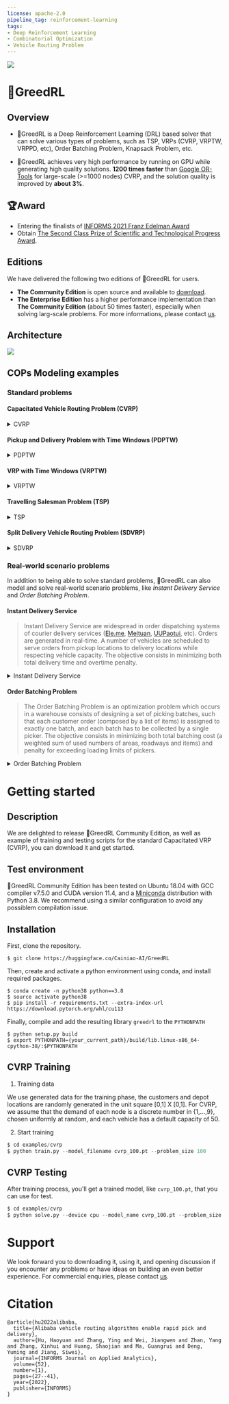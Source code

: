 ```yaml
---
license: apache-2.0
pipeline_tag: reinforcement-learning
tags:
- Deep Reinforcement Learning
- Combinatorial Optimization
- Vehicle Routing Problem
---
```


![](./images/GREEDRL-Logo-Original-640.png)


# 🤠GreedRL


## Overview

- 🤠GreedRL is a Deep Reinforcement Learning (DRL) based solver that can solve various types of problems, such as TSP, VRPs (CVRP, VRPTW, VRPPD, etc), Order Batching Problem, Knapsack Problem, etc.

- 🤠GreedRL achieves very high performance by running on GPU while generating high quality solutions.
  **1200 times faster** than [Google OR-Tools](https://developers.google.com/optimization) for large-scale (>=1000 nodes) CVRP, and the solution quality is improved by **about 3%**.

## 🏆Award

- Entering the finalists of [INFORMS 2021 Franz Edelman Award](https://www.informs.org/Resource-Center/Video-Library/Edelman-Competition-Videos/2021-Edelman-Competition-Videos/2021-Edelman-Finalist-Alibaba)
- Obtain [The Second Class Prize of Scientific and Technological Progress Award](https://www.ccf.org.cn/Awards/Awards/2022-11-08/776110.shtml).

## Editions

We have delivered the following two editions of 🤠GreedRL for users.

- **The Community Edition** is open source and available to [download](https://huggingface.co/Cainiao-AI/GreedRL).
- **The Enterprise Edition** has a higher performance implementation than **The Community Edition** (about 50 times faster), especially when solving larg-scale problems. For more informations, please contact <a href="mailto:jiangwen.wjw@alibaba-inc.com">us</a>.


## Architecture
![](./images/GREEDRL-Framwork_en.png)

## COPs Modeling examples

### Standard problems

#### Capacitated Vehicle Routing Problem (CVRP)
<details>
    <summary>CVRP</summary>

```python
from greedrl.feature import *
from greedrl.variable import *
from greedrl.function import *
from greedrl import Problem, Solution, Solver
from greedrl import runner

features = [continuous_feature('task_demand'),
            continuous_feature('worker_weight_limit'),
            continuous_feature('distance_matrix'),
            variable_feature('distance_this_to_task'),
            variable_feature('distance_task_to_end')]

variables = [task_demand_now('task_demand_now', feature='task_demand'),
             task_demand_now('task_demand_this', feature='task_demand', only_this=True),
             feature_variable('task_weight'),
             worker_variable('worker_weight_limit'),
             worker_used_resource('worker_used_weight', task_require='task_weight'),
             edge_variable('distance_last_to_this', feature='distance_matrix', last_to_this=True),
             edge_variable('distance_this_to_task', feature='distance_matrix', this_to_task=True),
             edge_variable('distance_task_to_end', feature='distance_matrix', task_to_end=True)]


class Constraint:

    def do_task(self):
        return self.task_demand_this

    def mask_task(self):
        # 已经完成的任务
        mask = self.task_demand_now <= 0
        # 车辆容量限制
        worker_weight_limit = self.worker_weight_limit - self.worker_used_weight
        mask |= self.task_demand_now * self.task_weight > worker_weight_limit[:, None]
        return mask

    def finished(self):
        return torch.all(self.task_demand_now <= 0, 1)


class Objective:

    def step_worker_end(self):
        return self.distance_last_to_this

    def step_task(self):
        return self.distance_last_to_this
```

</details>

#### Pickup and Delivery Problem with Time Windows (PDPTW)
<details>
    <summary>PDPTW</summary>

```python
from greedrl.model import runner
from greedrl.feature import *
from greedrl.variable import *
from greedrl.function import *
from greedrl import Problem, Solution, Solver

features = [local_category('task_group'),
            global_category('task_priority', 2),
            variable_feature('distance_this_to_task'),
            variable_feature('distance_task_to_end')]

variables = [task_demand_now('task_demand_now', feature='task_demand'),
             task_demand_now('task_demand_this', feature='task_demand', only_this=True),
             feature_variable('task_weight'),
             feature_variable('task_group'),
             feature_variable('task_priority'),
             feature_variable('task_due_time2', feature='task_due_time'),
             task_variable('task_due_time'),
             task_variable('task_service_time'),
             task_variable('task_due_time_penalty'),
             worker_variable('worker_basic_cost'),
             worker_variable('worker_distance_cost'),
             worker_variable('worker_due_time'),
             worker_variable('worker_weight_limit'),
             worker_used_resource('worker_used_weight', task_require='task_weight'),
             worker_used_resource('worker_used_time', 'distance_matrix', 'task_service_time', 'task_ready_time',
                                  'worker_ready_time'),
             edge_variable('distance_last_to_this', feature='distance_matrix', last_to_this=True),
             edge_variable('distance_this_to_task', feature='distance_matrix', this_to_task=True),
             edge_variable('distance_task_to_end', feature='distance_matrix', task_to_end=True)]


class Constraint:

    def do_task(self):
        return self.task_demand_this

    def mask_worker_end(self):
        return task_group_split(self.task_group, self.task_demand_now <= 0)

    def mask_task(self):
        mask = self.task_demand_now <= 0
        mask |= task_group_priority(self.task_group, self.task_priority, mask)

        worker_used_time = self.worker_used_time[:, None] + self.distance_this_to_task
        mask |= (worker_used_time > self.task_due_time2) & (self.task_priority == 0)

        # 容量约束
        worker_weight_limit = self.worker_weight_limit - self.worker_used_weight
        mask |= self.task_demand_now * self.task_weight > worker_weight_limit[:, None]
        return mask

    def finished(self):
        return torch.all(self.task_demand_now <= 0, 1)


class Objective:

    def step_worker_start(self):
        return self.worker_basic_cost

    def step_worker_end(self):
        feasible = self.worker_used_time <= self.worker_due_time
        return self.distance_last_to_this * self.worker_distance_cost, feasible

    def step_task(self):
        worker_used_time = self.worker_used_time - self.task_service_time
        feasible = worker_used_time <= self.task_due_time
        feasible &= worker_used_time <= self.worker_due_time
        cost = self.distance_last_to_this * self.worker_distance_cost
        return torch.where(feasible, cost, cost + self.task_due_time_penalty), feasible
```

</details>


#### VRP with Time Windows (VRPTW)
<details>
    <summary>VRPTW</summary>

```python
from greedrl import Problem, Solution, Solver
from greedrl.feature import *
from greedrl.variable import *
from greedrl.function import *
from greedrl.model import runner
from greedrl.myenv import VrptwEnv

features = [continuous_feature('worker_weight_limit'),
            continuous_feature('worker_ready_time'),
            continuous_feature('worker_due_time'),
            continuous_feature('worker_basic_cost'),
            continuous_feature('worker_distance_cost'),
            continuous_feature('task_demand'),
            continuous_feature('task_weight'),
            continuous_feature('task_ready_time'),
            continuous_feature('task_due_time'),
            continuous_feature('task_service_time'),
            continuous_feature('distance_matrix')]

variables = [task_demand_now('task_demand_now', feature='task_demand'),
             task_demand_now('task_demand_this', feature='task_demand', only_this=True),
             feature_variable('task_weight'),
             feature_variable('task_due_time'),
             feature_variable('task_ready_time'),
             feature_variable('task_service_time'),
             worker_variable('worker_weight_limit'),
             worker_variable('worker_due_time'),
             worker_variable('worker_basic_cost'),
             worker_variable('worker_distance_cost'),
             worker_used_resource('worker_used_weight', task_require='task_weight'),
             worker_used_resource('worker_used_time', 'distance_matrix', 'task_service_time', 'task_ready_time',
                'worker_ready_time'),
             edge_variable('distance_last_to_this', feature='distance_matrix', last_to_this=True),
             edge_variable('distance_this_to_task', feature='distance_matrix', this_to_task=True),
             edge_variable('distance_task_to_end', feature='distance_matrix', task_to_end=True)]


class Constraint:

    def do_task(self):
        return self.task_demand_this

    def mask_task(self):
        # 已经完成的任务
        mask = self.task_demand_now <= 0
        # 车辆容量限制
        worker_weight_limit = self.worker_weight_limit - self.worker_used_weight
        mask |= self.task_demand_now * self.task_weight > worker_weight_limit[:, None]

        worker_used_time = self.worker_used_time[:, None] + self.distance_this_to_task
        mask |= worker_used_time > self.task_due_time

        worker_used_time = torch.max(worker_used_time, self.task_ready_time)
        worker_used_time += self.task_service_time
        worker_used_time += self.distance_task_to_end
        mask |= worker_used_time > self.worker_due_time[:, None]

        return mask

    def finished(self):
        return torch.all(self.task_demand_now <= 0, 1)


class Objective:

    def step_worker_start(self):
        return self.worker_basic_cost

    def step_worker_end(self):
        return self.distance_last_to_this * self.worker_distance_cost

    def step_task(self):
        return self.distance_last_to_this * self.worker_distance_cost
```

</details>

#### Travelling Salesman Problem (TSP)
<details>
    <summary>TSP</summary>

```python
from greedrl.feature import *
from greedrl.variable import *
from greedrl import Problem
from greedrl import runner

features = [continuous_feature('task_location'),
            variable_feature('distance_this_to_task'),
            variable_feature('distance_task_to_end')]

variables = [task_demand_now('task_demand_now', feature='task_demand'),
             task_demand_now('task_demand_this', feature='task_demand', only_this=True),
             edge_variable('distance_last_to_this', feature='distance_matrix', last_to_this=True),
             edge_variable('distance_this_to_task', feature='distance_matrix', this_to_task=True),
             edge_variable('distance_task_to_end', feature='distance_matrix', task_to_end=True),
             edge_variable('distance_last_to_loop', feature='distance_matrix', last_to_loop=True)]


class Constraint:

    def do_task(self):
        return self.task_demand_this

    def mask_task(self):
        mask = self.task_demand_now <= 0
        return mask

    def mask_worker_end(self):
        return torch.any(self.task_demand_now > 0, 1)

    def finished(self):
        return torch.all(self.task_demand_now <= 0, 1)


class Objective:

    def step_worker_end(self):
        return self.distance_last_to_loop

    def step_task(self):
        return self.distance_last_to_this
```

</details>

#### Split Delivery Vehicle Routing Problem (SDVRP)
<details>
    <summary>SDVRP</summary>

```python
from greedrl.feature import *
from greedrl.variable import *
from greedrl import Problem
from greedrl import runner

features = [continuous_feature('task_demand'),
            continuous_feature('worker_weight_limit'),
            continuous_feature('distance_matrix'),
            variable_feature('distance_this_to_task'),
            variable_feature('distance_task_to_end')]

variables = [task_demand_now('task_demand'),
             task_demand_now('task_demand_this', feature='task_demand', only_this=True),
             feature_variable('task_weight'),
             task_variable('task_weight_this', feature='task_weight'),
             worker_variable('worker_weight_limit'),
             worker_used_resource('worker_used_weight', task_require='task_weight'),
             edge_variable('distance_last_to_this', feature='distance_matrix', last_to_this=True)]


class Constraint:

    def do_task(self):
        worker_weight_limit = self.worker_weight_limit - self.worker_used_weight
        return torch.min(self.task_demand_this, worker_weight_limit // self.task_weight_this)

    def mask_task(self):
        mask = self.task_demand <= 0
        worker_weight_limit = self.worker_weight_limit - self.worker_used_weight
        mask |= self.task_weight > worker_weight_limit[:, None]
        return mask

    def finished(self):
        return torch.all(self.task_demand <= 0, 1)


class Objective:

    def step_worker_end(self):
        return self.distance_last_to_this

    def step_task(self):
        return self.distance_last_to_this
```

</details>

### Real-world scenario problems

In addition to being able to solve standard problems, 🤠GreedRL can also model and solve real-world scenario problems, like *Instant Delivery Service* and *Order Batching Problem*.

#### Instant Delivery Service

> Instant Delivery Service are widespread in order dispatching systems of courier delivery services ([Ele.me](https://www.ele.me/), [Meituan](https://waimai.meituan.com/), [UUPaotui](https://www.uupt.com/index.htm), etc).
> Orders are generated in real-time. A number of vehicles are scheduled to serve orders from pickup locations to delivery locations while respecting vehicle capacity. The objective consists in minimizing both total delivery time and overtime penalty.


<details>
    <summary>Instant Delivery Service</summary>

```python
from greedrl.feature import *
from greedrl.variable import *
from greedrl.function import *
from greedrl import Problem
from greedrl import runner

features = [local_category('task_order'),
            global_category('task_type', 2),
            global_category('task_new_order', 2),
            variable_feature('time_this_to_task'),
            continuous_feature('x_time_matrix'),
            continuous_feature('task_due_time_x'),
            continuous_feature('worker_task_mask')]

variables = [task_demand_now('task_demand_now', feature='task_demand'),
             task_demand_now('task_demand_this', feature='task_demand', only_this=True),
             task_variable('task_pickup_this', feature='task_pickup'),
             task_variable('task_due_time_this', feature='task_due_time'),
             feature_variable('task_order', feature='task_order'),
             feature_variable('task_type', feature='task_type'),
             feature_variable('task_new_pickup', feature='task_new_pickup'),
             feature_variable('worker_task_mask', feature='worker_task_mask'),
             worker_count_now('worker_count_now', feature='worker_count'),
             worker_variable('worker_min_old_task_this', feature='worker_min_old_task'),
             worker_variable('worker_max_new_order_this', feature='worker_max_new_order'),
             worker_variable('worker_task_mask_this', feature='worker_task_mask'),
             worker_used_resource('worker_used_old_task', task_require='task_old'),
             worker_used_resource('worker_used_new_order', task_require='task_new_pickup'),
             worker_used_resource('worker_used_time', edge_require='time_matrix'),
             edge_variable('time_this_to_task', feature='x_time_matrix', this_to_task=True)]


class Constraint:

    def do_task(self):
        return self.task_demand_this

    def mask_worker_start(self):
        mask = self.worker_count_now <= 0

        finished = self.task_demand_now <= 0
        worker_task_mask = self.worker_task_mask | finished[:, None, :]
        mask |= torch.all(worker_task_mask, 2)

        return mask

    def mask_worker_end(self):
        mask = self.worker_used_old_task < self.worker_min_old_task_this
        mask |= task_group_split(self.task_order, self.task_demand_now <= 0)
        return mask

    def mask_task(self):
        mask = self.task_demand_now <= 0

        mask |= task_group_priority(self.task_order, self.task_type, mask)

        worker_max_new_order = self.worker_max_new_order_this - self.worker_used_new_order
        mask |= self.task_new_pickup > worker_max_new_order[:, None]

        mask |= self.worker_task_mask_this

        return mask

    def finished(self):
        worker_mask = self.worker_count_now <= 0
        task_mask = self.task_demand_now <= 0
        worker_task_mask = worker_mask[:, :, None] | task_mask[:, None, :]

        worker_task_mask |= self.worker_task_mask
        batch_size = worker_task_mask.size(0)
        worker_task_mask = worker_task_mask.view(batch_size, -1)
        return worker_task_mask.all(1)


class Objective:

    def step_task(self):
        over_time = (self.worker_used_time - self.task_due_time_this).clamp(min=0)
        pickup_time = self.worker_used_time * self.task_pickup_this
        return self.worker_used_time + over_time + pickup_time

    def step_finish(self):
        return self.task_demand_now.sum(1) * 1000
```

</details>

#### Order Batching Problem
> The Order Batching Problem is an optimization problem which occurs in a warehouse consists of designing a set of picking batches, such that each customer order (composed by a list of items) is assigned to exactly one batch,
> and each batch has to be collected by a single picker. The objective consists in minimizing both total batching cost (a weighted sum of used numbers of areas, roadways and items) and penalty for exceeding loading limits of pickers.

<details>
    <summary>Order Batching Problem</summary>

```python
from greedrl import Problem, Solver
from greedrl.feature import *
from greedrl.variable import *
from greedrl import runner


features = [local_feature('task_area'),
            local_feature('task_roadway'),
            local_feature('task_area_group'),
            sparse_local_feature('task_item_id', 'task_item_num'),
            sparse_local_feature('task_item_owner_id', 'task_item_num'),
            variable_feature('worker_task_item'),
            variable_feature('worker_used_roadway'),
            variable_feature('worker_used_area')]

variables = [task_demand_now('task_demand_now', feature='task_demand'),
             task_demand_now('task_demand_this', feature='task_demand', only_this=True),
             feature_variable('task_item_id'),
             feature_variable('task_item_num'),
             feature_variable('task_item_owner_id'),
             feature_variable('task_area'),
             feature_variable('task_area_group'),
             feature_variable('task_load'),
             feature_variable('task_group'),
             worker_variable('worker_load_limit'),
             worker_variable('worker_area_limit'),
             worker_variable('worker_area_group_limit'),
             worker_task_item('worker_task_item', item_id='task_item_id', item_num='task_item_num'),
             worker_task_item('worker_task_item_owner', item_id='task_item_owner_id', item_num='task_item_num'),
             worker_used_resource('worker_used_load', task_require='task_load'),
             worker_used_resource('worker_used_area', task_require='task_area'),
             worker_used_resource('worker_used_roadway', task_require='task_roadway'),
             worker_used_resource('worker_used_area_group', task_require='task_area_group')]


class Constraint:

    def do_task(self):
        return self.task_demand_this

    def mask_worker_end(self):
        return self.worker_used_load < self.worker_load_limit

    def mask_task(self):
        # completed tasks
        mask = self.task_demand_now <= 0
        # mask |= task_group_priority(self.task_group, self.task_out_stock_time, mask)

        NT = self.task_item_id.size(1)
        worker_task_item = self.worker_task_item[:, None, :]
        worker_task_item = worker_task_item.expand(-1, NT, -1)
        task_item_in_worker = worker_task_item.gather(2, self.task_item_id.long())
        task_item_in_worker = (task_item_in_worker > 0) & (self.task_item_num > 0)

        worker_task_item_owner = self.worker_task_item_owner[:, None, :]
        worker_task_item_owner = worker_task_item_owner.expand(-1, NT, -1)
        task_item_owner_in_worker = worker_task_item_owner.gather(2, self.task_item_owner_id.long())
        task_item_owner_in_worker = (task_item_owner_in_worker > 0) & (self.task_item_num > 0)

        # 
        mask |= torch.any(task_item_in_worker & ~task_item_owner_in_worker, 2)

        worker_load_limit = self.worker_load_limit - self.worker_used_load
        mask |= (self.task_load > worker_load_limit[:, None])

        task_area = self.task_area + self.worker_used_area[:, None, :]
        task_area_num = task_area.clamp(0, 1).sum(2, dtype=torch.int32)
        mask |= (task_area_num > self.worker_area_limit[:, None])

        tak_area_group = self.task_area_group + self.worker_used_area_group[:, None, :]
        tak_area_group_num = tak_area_group.clamp(0, 1).sum(2, dtype=torch.int32)
        mask |= (tak_area_group_num > self.worker_area_group_limit[:, None])

        return mask

    def finished(self):
        return torch.all(self.task_demand_now <= 0, 1)


class Objective:

    def step_worker_end(self):
        area_num = self.worker_used_area.clamp(0, 1).sum(1)
        roadway_num = self.worker_used_roadway.clamp(0, 1).sum(1)
        item_num = self.worker_task_item.clamp(0, 1).sum(1)
        penalty = (self.worker_load_limit - self.worker_used_load) * 10
        return area_num * 100 + roadway_num * 10 + item_num + penalty
```

</details>


#
#
# Getting started

## Description
We are delighted to release 🤠GreedRL Community Edition, as well as example of training and testing scripts for the standard Capacitated VRP (CVRP), you can download it and get started.

## Test environment
🤠GreedRL Community Edition has been tested on Ubuntu 18.04 with GCC compiler v7.5.0 and CUDA version 11.4, and a [Miniconda](https://docs.conda.io/en/latest/miniconda.html#system-requirements) distribution with Python 3.8. We recommend using a similar configuration to avoid any possiblem compilation issue.

## Installation
First, clone the repository.
```aidl
$ git clone https://huggingface.co/Cainiao-AI/GreedRL
```
Then, create and activate a python environment using conda, and install required packages.
```aidl
$ conda create -n python38 python==3.8
$ source activate python38
$ pip install -r requirements.txt --extra-index-url https://download.pytorch.org/whl/cu113
```
Finally, compile and add the resulting library `greedrl` to the `PYTHONPATH`
```aidl
$ python setup.py build
$ export PYTHONPATH={your_current_path}/build/lib.linux-x86_64-cpython-38/:$PYTHONPATH
```

## CVRP Training

1. Training data

We use generated data for the training phase, the customers and depot locations are randomly generated in the unit square [0,1] X [0,1]. For CVRP, we assume that the demand of each node is a discrete number in {1,...,9}, chosen uniformly at random, and each vehicle has a default capacity of 50.


2. Start training
```python
$ cd examples/cvrp
$ python train.py --model_filename cvrp_100.pt --problem_size 100
```

## CVRP Testing

After training process, you'll get a trained model, like `cvrp_100.pt`, that you can use for test.

```python
$ cd examples/cvrp
$ python solve.py --device cpu --model_name cvrp_100.pt --problem_size 100
```

# Support
We look forward you to downloading it, using it, and opening discussion if you encounter any problems or have ideas on building an even better experience.
For commercial enquiries, please contact <a href="mailto:jiangwen.wjw@alibaba-inc.com">us</a>.

# Citation
```
@article{hu2022alibaba,
  title={Alibaba vehicle routing algorithms enable rapid pick and delivery},
  author={Hu, Haoyuan and Zhang, Ying and Wei, Jiangwen and Zhan, Yang and Zhang, Xinhui and Huang, Shaojian and Ma, Guangrui and Deng, Yuming and Jiang, Siwei},
  journal={INFORMS Journal on Applied Analytics},
  volume={52},
  number={1},
  pages={27--41},
  year={2022},
  publisher={INFORMS}
}
```
